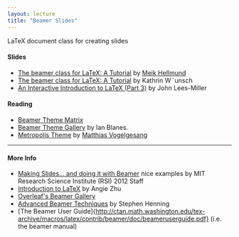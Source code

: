 ```yaml
---
layout: lecture
title: "Beamer Slides"
---
```


<p class="message">
  LaTeX document class for creating slides
</p>

<h4>
	<span class="fa fa-picture-o fa-lg main-list-item-icon"></span>
	Slides
</h4>

- <a href="http://www.mathematik.uni-leipzig.de/~hellmund/LaTeX/beamer2.pdf" target="_blank">The beamer class for LaTeX: A Tutorial</a> by <a href="http://www.mathematik.uni-leipzig.de/~hellmund/" target="_blank">Meik Hellmund</a>
- <a href="http://www2.warwick.ac.uk/fac/sci/physics/research/cfsa/people/pastmembers/wuensch/workshoplatex/beamertutorialkwuensch.pdf" target="_blank">The beamer class for LaTeX: A Tutorial</a> by Kathrin W¨unsch
- <a href="https://www.overleaf.com/latex/learn/free-online-introduction-to-latex-part-3.pdf" target="_blank">An Interactive Introduction to LaTeX (Part 3)</a> by John Lees-Miller


<h4>
	<span class="fa fa-book fa-lg main-list-item-icon"></span>
	Reading
</h4>

- [Beamer Theme Matrix](https://www.hartwork.org/beamer-theme-matrix/)
- [Beamer Theme Gallery](http://deic.uab.es/~iblanes/beamer_gallery/) by Ian Blanes.
- [Metropolis Theme](https://github.com/matze/mtheme) by [Matthias Vogelgesang](https://github.com/matze)


------


<h4>
	<span class="fa fa-info-circle fa-lg main-list-item-icon"></span>
	More Info
</h4>

- [Making Slides... and doing it with Beamer](http://web.mit.edu/rsi/www/pdfs/beamer-tutorial.pdf) nice examples by MIT Research Science Institute (RSI) 2012 Staff
- [Introduction to LaTeX](http://www.stat.berkeley.edu/~azhu/IntroToLaTeXSlides.pdf) by Angie Zhu
- [Overleaf's Beamer Gallery](https://www.overleaf.com/gallery/tagged/presentation)
- [Advanced Beamer Techniques](http://www.eng.auburn.edu/~reevesj/Classes/ELEC6970-latex/Advanced_Beamer/Advanced_Beamer.pdf) by Stephen Henning
- [The Beamer User Guide]{http://ctan.math.washington.edu/tex-archive/macros/latex/contrib/beamer/doc/beameruserguide.pdf} (i.e. the beamer manual)
